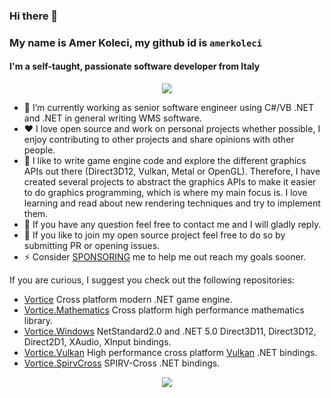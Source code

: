 ### Hi there 👋

### My name is Amer Koleci, my github id is `amerkoleci`

#### I'm a self-taught, passionate software developer from Italy

<p align="center">
    <img src="https://github-readme-stats.vercel.app/api?username=amerkoleci&show_icons=true&theme=dark"/>
</p>

- 🔭 I’m currently working as senior software engineer using C#/VB .NET and .NET in general writing WMS software.
- :heart: I love open source and work on personal projects whether possible, I enjoy contributing to other projects and share opinions with other people.
- :star2: I like to write game engine code and explore the different graphics APIs out there (Direct3D12, Vulkan, Metal or OpenGL). Therefore, I have created several projects to abstract the graphics APIs to make it easier to do graphics programming, which is where my main focus is. I love learning and read about new rendering techniques and try to implement them. 
- 💬 If you have any question feel free to contact me and I will gladly reply.
- 🤔 If you like to join my open source project feel free to do so by submitting PR or opening issues.
- ⚡ Consider [SPONSORING](https://github.com/sponsors/amerkoleci) me to help me out reach my goals sooner.

If you are curious, I suggest you check out the following repositories:

- [Vortice](https://github.com/amerkoleci/vortice) Cross platform modern .NET game engine.
- [Vortice.Mathematics](https://github.com/amerkoleci/Vortice.Mathematics) Cross platform high performance mathematics library.
- [Vortice.Windows](https://github.com/amerkoleci/Vortice.Windows) NetStandard2.0 and .NET 5.0 Direct3D11, Direct3D12, Direct2D1, XAudio, XInput bindings.
- [Vortice.Vulkan](https://github.com/amerkoleci/Vortice.Vulkan) High performance cross platform [Vulkan](https://www.khronos.org/vulkan/) .NET bindings.
- [Vortice.SpirvCross](https://github.com/amerkoleci/Vortice.SpirvCross) SPIRV-Cross .NET bindings.

<p align="center">
    <img src="https://github-readme-stats.vercel.app/api/top-langs/?username=amerkoleci&theme=dark&langs_count=10&layout=compact")
</p>
